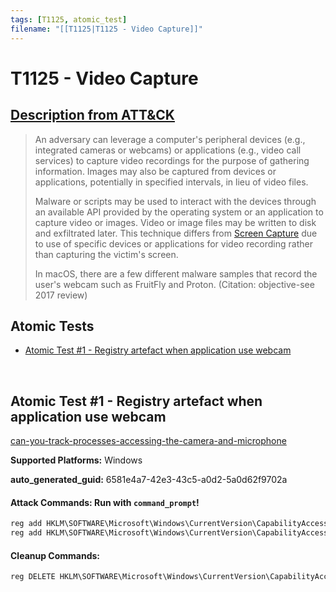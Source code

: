 ```yaml
---
tags: [T1125, atomic_test]
filename: "[[T1125|T1125 - Video Capture]]"
---
```


# T1125 - Video Capture
## [Description from ATT&CK](https://attack.mitre.org/techniques/T1125)
<blockquote>An adversary can leverage a computer's peripheral devices (e.g., integrated cameras or webcams) or applications (e.g., video call services) to capture video recordings for the purpose of gathering information. Images may also be captured from devices or applications, potentially in specified intervals, in lieu of video files.

Malware or scripts may be used to interact with the devices through an available API provided by the operating system or an application to capture video or images. Video or image files may be written to disk and exfiltrated later. This technique differs from [Screen Capture](https://attack.mitre.org/techniques/T1113) due to use of specific devices or applications for video recording rather than capturing the victim's screen.

In macOS, there are a few different malware samples that record the user's webcam such as FruitFly and Proton. (Citation: objective-see 2017 review)</blockquote>

## Atomic Tests

- [Atomic Test #1 - Registry artefact when application use webcam](#atomic-test-1---registry-artefact-when-application-use-webcam)


<br/>

## Atomic Test #1 - Registry artefact when application use webcam
[can-you-track-processes-accessing-the-camera-and-microphone](https://svch0st.medium.com/can-you-track-processes-accessing-the-camera-and-microphone-7e6885b37072)

**Supported Platforms:** Windows


**auto_generated_guid:** 6581e4a7-42e3-43c5-a0d2-5a0d62f9702a






#### Attack Commands: Run with `command_prompt`! 


```cmd
reg add HKLM\SOFTWARE\Microsoft\Windows\CurrentVersion\CapabilityAccessManager\ConsentStore\webcam\NonPackaged\C:#Windows#Temp#atomic.exe /v LastUsedTimeStart /t REG_BINARY /d a273b6f07104d601 /f
reg add HKLM\SOFTWARE\Microsoft\Windows\CurrentVersion\CapabilityAccessManager\ConsentStore\webcam\NonPackaged\C:#Windows#Temp#atomic.exe /v LastUsedTimeStop /t REG_BINARY /d 96ef514b7204d601 /f
```

#### Cleanup Commands:
```cmd
reg DELETE HKLM\SOFTWARE\Microsoft\Windows\CurrentVersion\CapabilityAccessManager\ConsentStore\webcam\NonPackaged\C:#Windows#Temp#atomic.exe /f
```





<br/>
